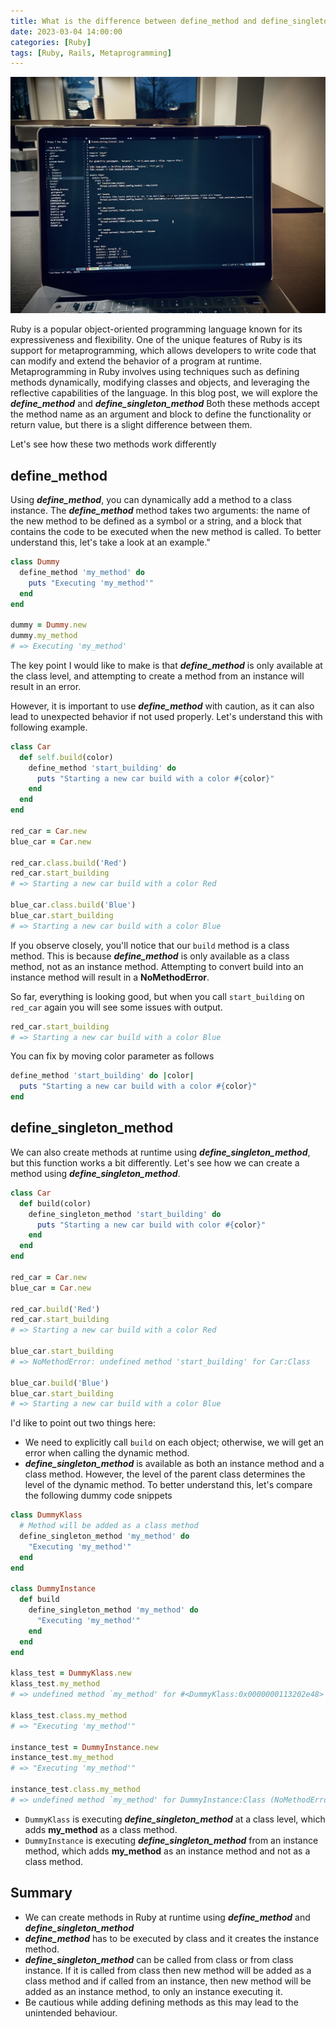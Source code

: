 ```yaml
---
title: What is the difference between define_method and define_singleton_method?
date: 2023-03-04 14:00:00
categories: [Ruby]
tags: [Ruby, Rails, Metaprogramming]
---
```


![Image by StockSnap from Pixabay](/assets/article_images/2023_03_04_define_method_and_define_singleton_method.jpg)

Ruby is a popular object-oriented programming language known for its expressiveness and flexibility.
One of the unique features of Ruby is its support for metaprogramming,
which allows developers to write code that can modify and extend the behavior of a program at runtime.
Metaprogramming in Ruby involves using techniques such as defining methods dynamically,
modifying classes and objects, and leveraging the reflective capabilities of the language.
In this blog post, we will explore the ***define_method*** and ***define_singleton_method***
Both these methods accept the method name as an argument and block to define the functionality or return
value, but there is a slight difference between them.

Let's see how these two methods work differently

## define_method
Using ***define_method***, you can dynamically add a method to a class instance.
The ***define_method*** method takes two arguments: the name of the new method to be defined as a symbol or a string,
and a block that contains the code to be executed when the new method is called.
To better understand this, let's take a look at an example."

```ruby
class Dummy
  define_method 'my_method' do
    puts "Executing 'my_method'"
  end
end

dummy = Dummy.new
dummy.my_method
# => Executing 'my_method'
```

The key point I would like to make is that ***define_method*** is only available at the class level,
and attempting to create a method from an instance will result in an error.

However, it is important to use ***define_method*** with caution, as it can also lead to
unexpected behavior if not used properly. Let's understand this with following example.

```ruby
class Car
  def self.build(color)
    define_method 'start_building' do
      puts "Starting a new car build with a color #{color}"
    end
  end
end

red_car = Car.new
blue_car = Car.new

red_car.class.build('Red')
red_car.start_building
# => Starting a new car build with a color Red

blue_car.class.build('Blue')
blue_car.start_building
# => Starting a new car build with a color Blue
```

If you observe closely, you'll notice that our `build` method is a class method.
This is because ***define_method*** is only available as a class method, not as an instance method.
Attempting to convert build into an instance method will result in a **NoMethodError**.

So far, everything is looking good, but when you call `start_building` on `red_car` again you will see some issues with output.

```ruby
red_car.start_building
# => Starting a new car build with a color Blue
```

You can fix by moving color parameter as follows

```ruby
define_method 'start_building' do |color|
  puts "Starting a new car build with a color #{color}"
end
```

## define_singleton_method
We can also create methods at runtime using ***define_singleton_method***,
but this function works a bit differently. Let's see how we can create a method using ***define_singleton_method***.

```ruby
class Car
  def build(color)
    define_singleton_method 'start_building' do
      puts "Starting a new car build with color #{color}"
    end
  end
end

red_car = Car.new
blue_car = Car.new

red_car.build('Red')
red_car.start_building
# => Starting a new car build with a color Red

blue_car.start_building
# => NoMethodError: undefined method 'start_building' for Car:Class

blue_car.build('Blue')
blue_car.start_building
# => Starting a new car build with a color Blue
```
I'd like to point out two things here:
- We need to explicitly call `build` on each object; otherwise, we will get an error when calling the dynamic method.
- ***define_singleton_method*** is available as both an instance method and a class method.
  However, the level of the parent class determines the level of the dynamic method.
  To better understand this, let's compare the following dummy code snippets

```ruby
class DummyKlass
  # Method will be added as a class method
  define_singleton_method 'my_method' do
    "Executing 'my_method'"
  end
end

class DummyInstance
  def build
    define_singleton_method 'my_method' do
      "Executing 'my_method'"
    end
  end
end

klass_test = DummyKlass.new
klass_test.my_method
# => undefined method `my_method' for #<DummyKlass:0x0000000113202e48> (NoMethodError)

klass_test.class.my_method
# => "Executing 'my_method'"

instance_test = DummyInstance.new
instance_test.my_method
# => "Executing 'my_method'"

instance_test.class.my_method
# => undefined method `my_method' for DummyInstance:Class (NoMethodError)
```

- `DummyKlass` is executing ***define_singleton_method*** at a class level, which adds **my_method** as a
class method.
- `DummyInstance` is executing ***define_singleton_method*** from an instance method, which
adds **my_method** as an instance method and not as a class method.

## Summary
- We can create methods in Ruby at runtime using ***define_method*** and ***define_singleton_method***
- ***define_method*** has to be executed by class and it creates the instance method.
- ***define_singleton_method*** can be called from class or from class instance. If it is called from class then
  new method will be added as a class method and if called from an instance, then new method will be added as an
  instance method, to only an instance executing it.
- Be cautious while adding defining methods as this may lead to the unintended behaviour.

